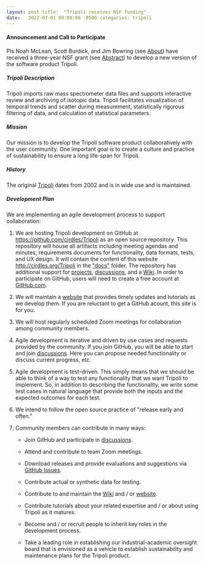 ```yaml
---
layout: post title:  "Tripoli receives NSF funding"
date:   2022-03-01 00:00:00 -0500 categories: tripoli
---
```


#### Announcement and Call to Participate

PIs Noah McLean, Scott Burdick, and Jim Bowring (see [About](/Tripoli/about.html)) have received a three-year NSF
grant (see [Abstract](/Tripoli/nsf_award_abstract.html)) to develop a new version of the software product Tripoli.

##### Tripoli Description

Tripoli imports raw mass spectrometer data files and supports interactive review and archiving of isotopic data. Tripoli
facilitates visualization of temporal trends and scatter during measurement, statistically rigorous filtering of data,
and calculation of statistical parameters.

##### Mission

Our mission is to develop the Tripoli software product collaboratively with the user community. One important goal is to
create a culture and practice of sustainability to ensure a long life-span for Tripoli.

##### History

The original [Tripoli](https://github.com/bowring/tripoli) dates from 2002 and is in wide use and is maintained.

##### Development Plan

We are implementing an agile development process to support collaboration:

1) We are hosting Tripoli development on GitHub at https://github.com/cirdles/Tripoli as an open source repository. This
   repository will house all artifacts including meeting agendas and minutes, requirements documents for functionality,
   data formats, tests, and UX design. It will contain the content of this website
   http://cirdles.org/Tripoli in the ["docs"](https://github.com/CIRDLES/Tripoli/tree/main/docs) folder. The repository
   has additional support for [projects](https://github.com/CIRDLES/Tripoli/projects),
   [discussions](https://github.com/CIRDLES/Tripoli/discussions), and a
   [Wiki](https://github.com/CIRDLES/Tripoli/wiki). In order to participate on GitHub, users will need to create a free
   account at [GitHub.com](https://github.com).

2) We will maintain a [website](http://cirdles.org/Tripoli) that provides timely updates and tutorials as we develop
   them. If you are reluctant to get a GitHub acount, this site is for you.

3) We will host regularly scheduled Zoom meetings for collaboration among community members.

4) Agile development is iterative and driven by use cases and requests provided by the community. If you join GitHub,
   you will be able to start and join [discussions](https://github.com/CIRDLES/Tripoli/discussions). Here you can
   propose needed functionality or discuss current progress, etc.

5) Agile development is test-driven. This simply means that we should be able to think of a way to test any
   functionality that we want Tripoli to implement. So, in addition to describing the functionality, we write some test
   cases in natural language that provide both the inputs and the expected outcomes for each test.

6) We intend to follow the open source practice of "release early and often."

7) Community members can contribute in many ways:

    - Join GitHub and participate in [discussions](https://github.com/CIRDLES/Tripoli/discussions).

    - Attend and contribute to team Zoom meetings.

    - Download releases and provide evaluations and suggestions via
      [GitHub Issues](https://github.com/CIRDLES/Tripoli/issues).

    - Contribute actual or synthetic data for testing.

    - Contribute to and maintain the [Wiki](https://github.com/CIRDLES/Tripoli/wiki)
      and / or [website](http://cirdles.org/Tripoli/).

    - Contribute tutorials about your related expertise and / or about using Tripoli as it matures.

    - Become and / or recruit people to inherit key roles in the development process.

    - Take a leading role in establishing our industrial-academic oversight board that is envisioned as a vehicle to
      establish sustainability and maintenance plans for the Tripoli product.